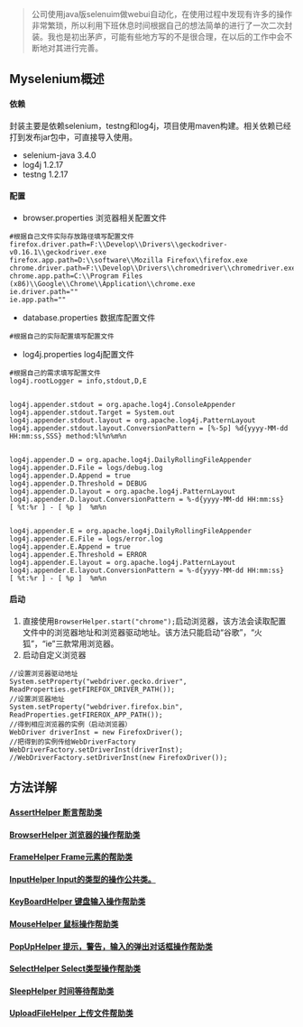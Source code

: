

> 公司使用java版selenuim做webui自动化，在使用过程中发现有许多的操作非常繁琐，所以利用下班休息时间根据自己的想法简单的进行了一次二次封装。我也是初出茅庐，可能有些地方写的不是很合理，在以后的工作中会不断地对其进行完善。

<!-- more -->
## Myselenium概述


#### 依赖
封装主要是依赖selenium，testng和log4j，项目使用maven构建。相关依赖已经打到发布jar包中，可直接导入使用。
* selenium-java 3.4.0
* log4j 1.2.17
* testng 1.2.17

#### 配置 
* browser.properties  浏览器相关配置文件

```
#根据自己文件实际存放路径填写配置文件
firefox.driver.path=F:\\Develop\\Drivers\\geckodriver-v0.16.1\\geckodriver.exe
firefox.app.path=D:\\software\\Mozilla Firefox\\firefox.exe
chrome.driver.path=F:\\Develop\\Drivers\\chromedriver\\chromedriver.exe
chrome.app.path=C:\\Program Files (x86)\\Google\\Chrome\\Application\\chrome.exe
ie.driver.path="" 
ie.app.path=""
```

* database.properties 数据库配置文件

```
#根据自己的实际配置填写配置文件

```

* log4j.properties   log4j配置文件

```
#根据自己的需求填写配置文件
log4j.rootLogger = info,stdout,D,E


log4j.appender.stdout = org.apache.log4j.ConsoleAppender
log4j.appender.stdout.Target = System.out
log4j.appender.stdout.layout = org.apache.log4j.PatternLayout
log4j.appender.stdout.layout.ConversionPattern = [%-5p] %d{yyyy-MM-dd HH:mm:ss,SSS} method:%l%n%m%n


log4j.appender.D = org.apache.log4j.DailyRollingFileAppender
log4j.appender.D.File = logs/debug.log
log4j.appender.D.Append = true
log4j.appender.D.Threshold = DEBUG 
log4j.appender.D.layout = org.apache.log4j.PatternLayout
log4j.appender.D.layout.ConversionPattern = %-d{yyyy-MM-dd HH:mm:ss}  [ %t:%r ] - [ %p ]  %m%n


log4j.appender.E = org.apache.log4j.DailyRollingFileAppender
log4j.appender.E.File = logs/error.log 
log4j.appender.E.Append = true
log4j.appender.E.Threshold = ERROR 
log4j.appender.E.layout = org.apache.log4j.PatternLayout
log4j.appender.E.layout.ConversionPattern = %-d{yyyy-MM-dd HH:mm:ss}  [ %t:%r ] - [ %p ]  %m%n 
```
#### 启动

1. 直接使用`BrowserHelper.start("chrome");`启动浏览器，该方法会读取配置文件中的浏览器地址和浏览器驱动地址。该方法只能启动“谷歌”，“火狐”，“ie”三款常用浏览器。
2. 启动自定义浏览器

```
//设置浏览器驱动地址
System.setProperty("webdriver.gecko.driver", ReadProperties.getFIREFOX_DRIVER_PATH());
//设置浏览器地址
System.setProperty("webdriver.firefox.bin", ReadProperties.getFIREROX_APP_PATH());
//得到相应浏览器的实例（启动浏览器）
WebDriver driverInst = new FirefoxDriver();
//把得到的实例传给WebDriverFactory
WebDriverFactory.setDriverInst(driverInst);
//WebDriverFactory.setDriverInst(new FirefoxDriver());
```
## 方法详解

#### [AssertHelper 断言帮助类](#)

#### [BrowserHelper 浏览器的操作帮助类 ](#)

#### [FrameHelper Frame元素的帮助类 ](#)

#### [InputHelper Input的类型的操作公共类。](#) 

#### [KeyBoardHelper 键盘输入操作帮助类 ](#)

#### [MouseHelper 鼠标操作帮助类 ](#)

#### [PopUpHelper 提示，警告，输入的弹出对话框操作帮助类 ](#)

#### [SelectHelper Select类型操作帮助类 ](#)

#### [SleepHelper 时间等待帮助类 ](#)

#### [UploadFileHelper 上传文件帮助类 ](#)
